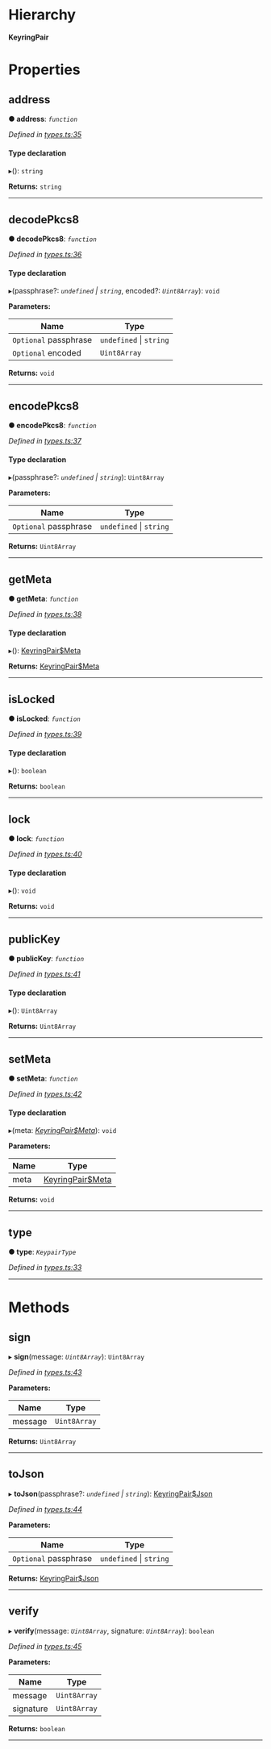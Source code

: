

# Hierarchy

**KeyringPair**

# Properties

<a id="address"></a>

##  address

**● address**: *`function`*

*Defined in [types.ts:35](https://github.com/polkadot-js/common/blob/5d73919/packages/keyring/src/types.ts#L35)*

#### Type declaration
▸(): `string`

**Returns:** `string`

___
<a id="decodepkcs8"></a>

##  decodePkcs8

**● decodePkcs8**: *`function`*

*Defined in [types.ts:36](https://github.com/polkadot-js/common/blob/5d73919/packages/keyring/src/types.ts#L36)*

#### Type declaration
▸(passphrase?: *`undefined` \| `string`*, encoded?: *`Uint8Array`*): `void`

**Parameters:**

| Name | Type |
| ------ | ------ |
| `Optional` passphrase | `undefined` \| `string` |
| `Optional` encoded | `Uint8Array` |

**Returns:** `void`

___
<a id="encodepkcs8"></a>

##  encodePkcs8

**● encodePkcs8**: *`function`*

*Defined in [types.ts:37](https://github.com/polkadot-js/common/blob/5d73919/packages/keyring/src/types.ts#L37)*

#### Type declaration
▸(passphrase?: *`undefined` \| `string`*): `Uint8Array`

**Parameters:**

| Name | Type |
| ------ | ------ |
| `Optional` passphrase | `undefined` \| `string` |

**Returns:** `Uint8Array`

___
<a id="getmeta"></a>

##  getMeta

**● getMeta**: *`function`*

*Defined in [types.ts:38](https://github.com/polkadot-js/common/blob/5d73919/packages/keyring/src/types.ts#L38)*

#### Type declaration
▸(): [KeyringPair$Meta](../modules/_types_.md#keyringpair_meta)

**Returns:** [KeyringPair$Meta](../modules/_types_.md#keyringpair_meta)

___
<a id="islocked"></a>

##  isLocked

**● isLocked**: *`function`*

*Defined in [types.ts:39](https://github.com/polkadot-js/common/blob/5d73919/packages/keyring/src/types.ts#L39)*

#### Type declaration
▸(): `boolean`

**Returns:** `boolean`

___
<a id="lock"></a>

##  lock

**● lock**: *`function`*

*Defined in [types.ts:40](https://github.com/polkadot-js/common/blob/5d73919/packages/keyring/src/types.ts#L40)*

#### Type declaration
▸(): `void`

**Returns:** `void`

___
<a id="publickey"></a>

##  publicKey

**● publicKey**: *`function`*

*Defined in [types.ts:41](https://github.com/polkadot-js/common/blob/5d73919/packages/keyring/src/types.ts#L41)*

#### Type declaration
▸(): `Uint8Array`

**Returns:** `Uint8Array`

___
<a id="setmeta"></a>

##  setMeta

**● setMeta**: *`function`*

*Defined in [types.ts:42](https://github.com/polkadot-js/common/blob/5d73919/packages/keyring/src/types.ts#L42)*

#### Type declaration
▸(meta: *[KeyringPair$Meta](../modules/_types_.md#keyringpair_meta)*): `void`

**Parameters:**

| Name | Type |
| ------ | ------ |
| meta | [KeyringPair$Meta](../modules/_types_.md#keyringpair_meta) |

**Returns:** `void`

___
<a id="type"></a>

##  type

**● type**: *`KeypairType`*

*Defined in [types.ts:33](https://github.com/polkadot-js/common/blob/5d73919/packages/keyring/src/types.ts#L33)*

___

# Methods

<a id="sign"></a>

##  sign

▸ **sign**(message: *`Uint8Array`*): `Uint8Array`

*Defined in [types.ts:43](https://github.com/polkadot-js/common/blob/5d73919/packages/keyring/src/types.ts#L43)*

**Parameters:**

| Name | Type |
| ------ | ------ |
| message | `Uint8Array` |

**Returns:** `Uint8Array`

___
<a id="tojson"></a>

##  toJson

▸ **toJson**(passphrase?: *`undefined` \| `string`*): [KeyringPair$Json](../modules/_types_.md#keyringpair_json)

*Defined in [types.ts:44](https://github.com/polkadot-js/common/blob/5d73919/packages/keyring/src/types.ts#L44)*

**Parameters:**

| Name | Type |
| ------ | ------ |
| `Optional` passphrase | `undefined` \| `string` |

**Returns:** [KeyringPair$Json](../modules/_types_.md#keyringpair_json)

___
<a id="verify"></a>

##  verify

▸ **verify**(message: *`Uint8Array`*, signature: *`Uint8Array`*): `boolean`

*Defined in [types.ts:45](https://github.com/polkadot-js/common/blob/5d73919/packages/keyring/src/types.ts#L45)*

**Parameters:**

| Name | Type |
| ------ | ------ |
| message | `Uint8Array` |
| signature | `Uint8Array` |

**Returns:** `boolean`

___

